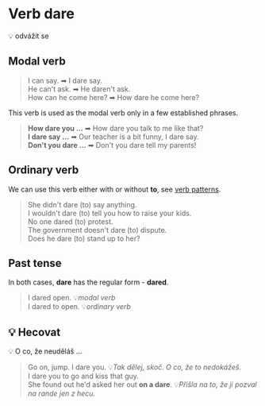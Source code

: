# Verb dare

💡 odvážit se

## Modal verb

> I can say. ➡ I dare say. <br/>
> He can't ask. ➡ He daren't ask. <br/>
> How can he come here? ➡ How dare he come here? <br/>

This verb is used as the modal verb only in a few established phrases.

> **How dare you ...** ➡ How dare you talk to me like that? <br/>
> **I dare say ...** ➡ Our teacher is a bit funny, I dare say. <br/>
> **Don't you dare ...** ➡ Don't you dare tell my parents! <br/>

## Ordinary verb

We can use this verb either with or without **to**, see [verb patterns](../verb-patterns.md).

> She didn't dare (to) say anything. <br/>
> I wouldn't dare (to) tell you how to raise your kids. <br/>
> No one dared (to) protest. <br/>
> The government doesn't dare (to) dispute. <br/>
> Does he dare (to) stand up to her? <br/>

## Past tense

In both cases, **dare** has the regular form - **dared**.

> I dared open. 💡*modal verb* <br/>
> I dared to open. 💡*ordinary verb* <br/>

## 💡 Hecovat

💡 O co, že neuděláš ...

> Go on, jump. I dare you. 💡*Tak dělej, skoč. O co, že to nedokážeš.* <br/>
> I dare you to go and kiss that guy. <br/>
> She found out he'd asked her out **on a dare**. 💡*Přišla na to, že jí pozval na rande jen z hecu.* <br/>
